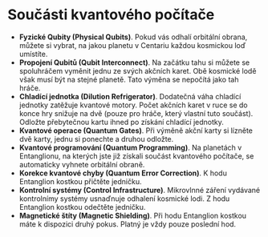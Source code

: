 # Součásti kvantového počítače

- **Fyzické Qubity (Physical Qubits)**. Pokud vás odhalí orbitální obrana, můžete si vybrat, na jakou planetu v Centariu každou kosmickou loď umístíte. 
- **Propojení Qubitů (Qubit Interconnect)**. Na začátku tahu si můžete se spoluhráčem vyměnit jednu ze svých akčních karet. Obě kosmické lodě však musí být na stejné planetě. Tato výměna se nepočítá jako tah hráče. 
- **Chladící jednotka (Dilution Refrigerator)**. Dodatečná váha  chladící jednotky zatěžuje kvantové motory. Počet akčních karet v ruce se do konce hry snižuje na dvě (pouze pro hráče, který vlastní tuto součást). Odložte přebytečnou kartu ihned po získání chladící jednotky.
- **Kvantové operace (Quantum Gates)**. Při výměně akční karty si lízněte dvě karty, jednu si ponechte a druhou odložte.
- **Kvantové programování (Quantum Programming)**. Na planetách v Entanglionu, na kterých jste již získali součást kvantového počítače, se automaticky vyhnete orbitální obraně.
- **Korekce kvantové chyby (Quantum Error Correction)**. K hodu Entanglion kostkou přičtěte jedničku. 
- **Kontrolní systémy (Control Infrastructure)**. Mikrovlnné záření vydávané kontrolnímy systémy usnaďnuje odhalení kosmické lodi. Z hodu Entanglion kostkou odečtěte jedničku.
- **Magnetické štíty (Magnetic Shielding)**. Při hodu Entanglion kostkou máte k dispozici druhý pokus. Platný je vždy pouze poslední hod.
